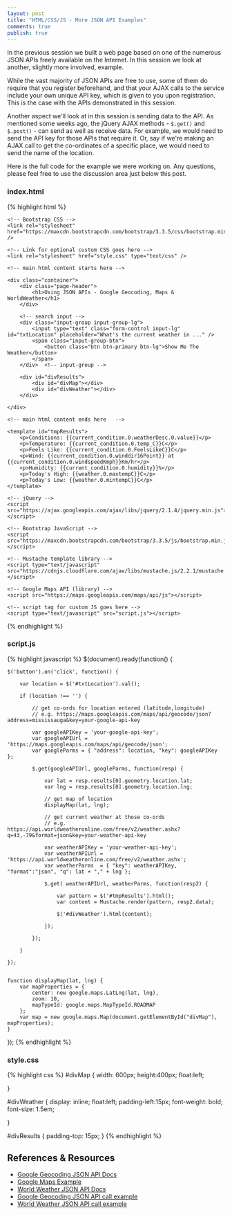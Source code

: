 ```yaml
---
layout: post
title: "HTML/CSS/JS - More JSON API Examples"
comments: true
publish: true
---
```


In the previous session we built a web page based on one of the numerous JSON APIs freely available on the Internet. In this session we look at another, slightly more involved, example. 

While the vast majority of JSON APIs are free to use, some of them do require that you register beforehand, and that your AJAX calls to the service include your own unique API key, which is given to you upon registration. This is the case with the APIs demonstrated in this session.

Another aspect we'll look at in this session is sending data to the API. As mentioned some weeks ago, the jQuery AJAX methods - `$.get()` and `$.post()` - can send as well as receive data. For example, we would need to send the API key for those APIs that require it. Or, say if we're making an AJAX call to get the co-ordinates of a specific place, we would need to send the name of the location.

Here is the full code for the example we were working on. Any questions, please feel free to use the discussion area just below this post.


### index.html
{% highlight html %}
<!doctype html>
<html>

<head>
    <meta name="viewport" content="width=device-width, initial-scale=1">
    <title>Using JSON APIs</title>

    <!-- Bootstrap CSS -->
    <link rel="stylesheet" href="https://maxcdn.bootstrapcdn.com/bootstrap/3.3.5/css/bootstrap.min.css" />

    <!-- Link for optional custom CSS goes here -->
    <link rel="stylesheet" href="style.css" type="text/css" />

</head>

<body>

    <!-- main html content starts here -->

    <div class="container">
        <div class="page-header">
            <h1>Using JSON APIs - Google Geocoding, Maps & WorldWeather</h1>
        </div>

        <!-- search input -->
        <div class="input-group input-group-lg">
            <input type="text" class="form-control input-lg" id="txtLocation" placeholder="What's the current weather in ..." />
            <span class="input-group-btn">
                <button class="btn btn-primary btn-lg">Show Me The Weather</button>
            </span>
        </div>  <!-- input-group --> 

        <div id="divResults">
            <div id="divMap"></div>
            <div id="divWeather"></div>
        </div>

    </div>

    <!-- main html content ends here   -->

    <template id="tmpResults">
        <p>Conditions: {{current_condition.0.weatherDesc.0.value}}</p>
        <p>Temperature: {{current_condition.0.temp_C}}C</p>
        <p>Feels Like: {{current_condition.0.FeelsLikeC}}C</p>
        <p>Wind: {{current_condition.0.winddir16Point}} at {{current_condition.0.windspeedKmph}}Km/hr</p>
        <p>Humidity: {{current_condition.0.humidity}}%</p>
        <p>Today's High: {{weather.0.maxtempC}}C</p>
        <p>Today's Low: {{weather.0.mintempC}}C</p>
    </template>

    <!-- jQuery -->
    <script src="https://ajax.googleapis.com/ajax/libs/jquery/2.1.4/jquery.min.js"></script>

    <!-- Bootstrap JavaScript -->
    <script src="https://maxcdn.bootstrapcdn.com/bootstrap/3.3.5/js/bootstrap.min.js"></script>

    <!-- Mustache template library -->
    <script type="text/javascript" src="https://cdnjs.cloudflare.com/ajax/libs/mustache.js/2.2.1/mustache.min.js"></script>

    <!-- Google Maps API (library) -->
    <script src="https://maps.googleapis.com/maps/api/js"></script>

    <!-- script tag for custom JS goes here -->
    <script type="text/javascript" src="script.js"></script>

</body>

</html>
{% endhighlight %}


### script.js
{% highlight javascript %}
$(document).ready(function() {

    $('button').on('click', function() {

        var location = $('#txtLocation').val();
        
        if (location !== '') {

            // get co-ords for location entered (latitude,longitude)
            // e.g. https://maps.googleapis.com/maps/api/geocode/json?address=mississauga&key=your-google-api-key

            var googleAPIKey = 'your-google-api-key';
            var googleAPIUrl = 'https://maps.googleapis.com/maps/api/geocode/json';
            var googleParms = { "address": location, "key": googleAPIKey };

            $.get(googleAPIUrl, googleParms, function(resp) {

                var lat = resp.results[0].geometry.location.lat;
                var lng = resp.results[0].geometry.location.lng;

                // get map of location
                displayMap(lat, lng);

                // get current weather at those co-ords
                // e.g. https://api.worldweatheronline.com/free/v2/weather.ashx?q=43,-79&format=json&key=your-weather-api-key
                
                var weatherAPIKey = 'your-weather-api-key';
                var weatherAPIUrl = 'https://api.worldweatheronline.com/free/v2/weather.ashx';
                var weatherParms  = { "key": weatherAPIKey, "format":"json", "q": lat + "," + lng };
                
                $.get( weatherAPIUrl, weatherParms, function(resp2) {
                    
                    var pattern = $('#tmpResults').html();
                    var content = Mustache.render(pattern, resp2.data);
                    
                    $('#divWeather').html(content);
                    
                });

            });
            
        }

    });


    function displayMap(lat, lng) {
        var mapProperties = {
            center: new google.maps.LatLng(lat, lng),
            zoom: 10,
            mapTypeId: google.maps.MapTypeId.ROADMAP
        };
        var map = new google.maps.Map(document.getElementById("divMap"), mapProperties);
    }


});
{% endhighlight %}

### style.css
{% highlight css %}
#divMap {
    width: 600px;
    height:400px;
    float:left;
    
}

#divWeather {
    display: inline;
    float:left;
    padding-left:15px;
    font-weight: bold;
    font-size: 1.5em;
    
}

#divResults {
    padding-top: 15px;
}
{% endhighlight %}

## References &amp; Resources

- [Google Geocoding JSON API Docs](https://developers.google.com/maps/documentation/geocoding/intro)
- [Google Maps Example](http://www.w3schools.com/googleapi/google_maps_basic.asp)
- [World Weather JSON API Docs](https://developer.worldweatheronline.com/page/explorer-free)
- [Google Geocoding JSON API call example](https://maps.googleapis.com/maps/api/geocode/json?address=mississauga&key=AIzaSyA_M7VnGki-4-0YfjMT18ZTJDGxbi2QMYQ)
- [World Weather JSON API call example](https://api.worldweatheronline.com/free/v2/weather.ashx?q=43,-79&format=json&key=ec746df3a2e403fd5ec97aeddfcec)

